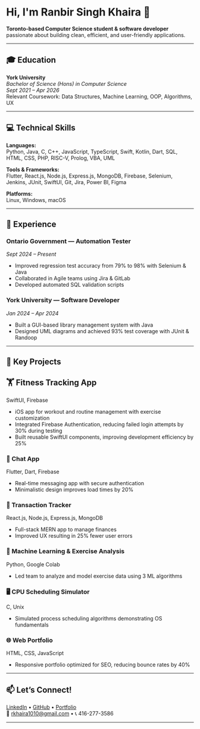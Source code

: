 # Hi, I'm Ranbir Singh Khaira 👋

**Toronto-based Computer Science student & software developer** passionate about building clean, efficient, and user-friendly applications.

---

## 🎓 Education

**York University**  
_Bachelor of Science (Hons) in Computer Science_  
_Sept 2021 – Apr 2026_  
Relevant Coursework: Data Structures, Machine Learning, OOP, Algorithms, UX

---

## 💻 Technical Skills

**Languages:**  
Python, Java, C, C++, JavaScript, TypeScript, Swift, Kotlin, Dart, SQL, HTML, CSS, PHP, RISC-V, Prolog, VBA, UML

**Tools & Frameworks:**  
Flutter, React.js, Node.js, Express.js, MongoDB, Firebase, Selenium, Jenkins, JUnit, SwiftUI, Git, Jira, Power BI, Figma

**Platforms:**  
Linux, Windows, macOS

---

## 🚀 Experience

### Ontario Government — Automation Tester  
*Sept 2024 – Present*  
- Improved regression test accuracy from 79% to 98% with Selenium & Java  
- Collaborated in Agile teams using Jira & GitLab  
- Developed automated SQL validation scripts

### York University — Software Developer  
*Jan 2024 – Apr 2024*  
- Built a GUI-based library management system with Java  
- Designed UML diagrams and achieved 93% test coverage with JUnit & Randoop

---

## 📂 Key Projects

## 🏋️ Fitness Tracking App
SwiftUI, Firebase
- iOS app for workout and routine management with exercise customization
- Integrated Firebase Authentication, reducing failed login attempts by 30% during testing
- Built reusable SwiftUI components, improving development efficiency by 25%
  
### 💬 Chat App  
Flutter, Dart, Firebase  
- Real-time messaging app with secure authentication  
- Minimalistic design improves load times by 20%

### 💸 Transaction Tracker  
React.js, Node.js, Express.js, MongoDB  
- Full-stack MERN app to manage finances  
- Improved UX resulting in 25% fewer user errors

### 🤖 Machine Learning & Exercise Analysis  
Python, Google Colab  
- Led team to analyze and model exercise data using 3 ML algorithms

### 🖥 CPU Scheduling Simulator  
C, Unix  
- Simulated process scheduling algorithms demonstrating OS fundamentals

### 🌐 Web Portfolio  
HTML, CSS, JavaScript  
- Responsive portfolio optimized for SEO, reducing bounce rates by 40%

---

## 📫 Let’s Connect!

[LinkedIn](https://linkedin.com/in/ranbirkhaira) • [GitHub](https://github.com/khaira43) • [Portfolio](https://rkhaira.com/)  
📧 rkhaira1010@gmail.com • 📞 416-277-3586

---


